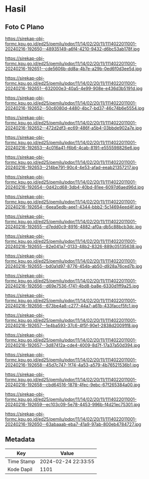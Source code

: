 # Hasil

## Foto C Plano

https://sirekap-obj-formc.kpu.go.id/ed25/pemilu/pdpr/11/14/02/20/11/1114022011001-20240216-192650--48935149-a6f4-4210-9432-d6bc53ab178f.jpg

https://sirekap-obj-formc.kpu.go.id/ed25/pemilu/pdpr/11/14/02/20/11/1114022011001-20240216-192651--cde5606b-dd8a-4b7e-a29b-0ed6f0d3ee5d.jpg

https://sirekap-obj-formc.kpu.go.id/ed25/pemilu/pdpr/11/14/02/20/11/1114022011001-20240216-192651--632000e3-40a5-4e99-908e-e436d3b5191d.jpg

https://sirekap-obj-formc.kpu.go.id/ed25/pemilu/pdpr/11/14/02/20/11/1114022011001-20240216-192652--50c6080d-4480-4bc7-bd37-46c74b6e5554.jpg

https://sirekap-obj-formc.kpu.go.id/ed25/pemilu/pdpr/11/14/02/20/11/1114022011001-20240216-192652--472d2df3-ec69-486f-a5b4-03bbde902a7e.jpg

https://sirekap-obj-formc.kpu.go.id/ed25/pemilu/pdpr/11/14/02/20/11/1114022011001-20240216-192653--4c016a41-f6b6-4cab-8191-e555598826e6.jpg

https://sirekap-obj-formc.kpu.go.id/ed25/pemilu/pdpr/11/14/02/20/11/1114022011001-20240216-192653--214be791-90c4-4e53-afad-eeab21357217.jpg

https://sirekap-obj-formc.kpu.go.id/ed25/pemilu/pdpr/11/14/02/20/11/1114022011001-20240216-192654--0d42cd68-3db4-40bd-81ee-6097d6aed96d.jpg

https://sirekap-obj-formc.kpu.go.id/ed25/pemilu/pdpr/11/14/02/20/11/1114022011001-20240216-192654--6eea5edb-aee1-4344-bbb2-5c14694eed4f.jpg

https://sirekap-obj-formc.kpu.go.id/ed25/pemilu/pdpr/11/14/02/20/11/1114022011001-20240216-192655--d7edd0c9-8916-4882-af0a-db5c88bcb3dc.jpg

https://sirekap-obj-formc.kpu.go.id/ed25/pemilu/pdpr/11/14/02/20/11/1114022011001-20240216-192655--82e041a7-0133-48b2-8326-889c05135638.jpg

https://sirekap-obj-formc.kpu.go.id/ed25/pemilu/pdpr/11/14/02/20/11/1114022011001-20240216-192655--bd0a1d97-8776-454b-ab50-d928a76ced7b.jpg

https://sirekap-obj-formc.kpu.go.id/ed25/pemilu/pdpr/11/14/02/20/11/1114022011001-20240216-192656--d69e7536-f741-4bd8-ba8e-6330d1ff9a25.jpg

https://sirekap-obj-formc.kpu.go.id/ed25/pemilu/pdpr/11/14/02/20/11/1114022011001-20240216-192656--673be4a8-c277-44a7-a61b-433faccf5fc1.jpg

https://sirekap-obj-formc.kpu.go.id/ed25/pemilu/pdpr/11/14/02/20/11/1114022011001-20240216-192657--1e4ba593-37c6-4f5f-90e1-2838d20091f8.jpg

https://sirekap-obj-formc.kpu.go.id/ed25/pemilu/pdpr/11/14/02/20/11/1114022011001-20240216-192657--3d87412a-cde4-4009-8d7f-17a37a50d394.jpg

https://sirekap-obj-formc.kpu.go.id/ed25/pemilu/pdpr/11/14/02/20/11/1114022011001-20240216-192658--45d7c747-1f74-4a53-a579-4b76521536b1.jpg

https://sirekap-obj-formc.kpu.go.id/ed25/pemilu/pdpr/11/14/02/20/11/1114022011001-20240216-192658--cbd64516-1878-4fec-9ebc-67f265384a00.jpg

https://sirekap-obj-formc.kpu.go.id/ed25/pemilu/pdpr/11/14/02/20/11/1114022011001-20240216-192659--ec103c09-5e78-4453-996b-f4d21ec75301.jpg

https://sirekap-obj-formc.kpu.go.id/ed25/pemilu/pdpr/11/14/02/20/11/1114022011001-20240216-192650--63abaaab-eba7-41a9-97ab-800eb4784727.jpg


## Metadata

| Key        | Value               |
| ---------- | ------------------- |
| Time Stamp | 2024-02-24 22:33:55 |
| Kode Dapil | 1101                |



